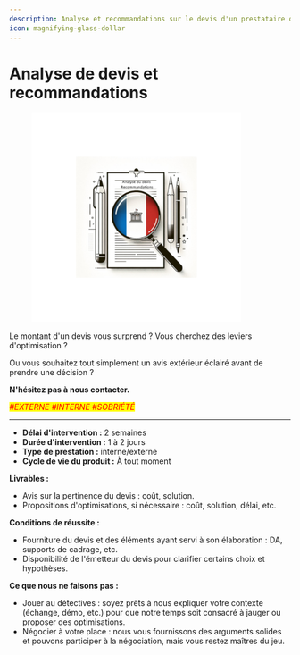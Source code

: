 ```yaml
---
description: Analyse et recommandations sur le devis d'un prestataire de service
icon: magnifying-glass-dollar
---
```


# Analyse de devis et recommandations

<figure><img src="../../.gitbook/assets/offre_accompagnement_tech_analyse_devis.png" alt="Image analyse de devis" width="375"><figcaption></figcaption></figure>

Le montant d'un devis vous surprend ? Vous cherchez des leviers d'optimisation ?

Ou vous souhaitez tout simplement un avis extérieur éclairé avant de prendre une décision ?



**N'hésitez pas à nous contacter.**



_<mark style="color:red;">#EXTERNE #INTERNE #SOBRIÉTÉ</mark>_

***



* **Délai d'intervention :** 2 semaines
* **Durée d'intervention :** 1 à 2 jours
* **Type de prestation :** interne/externe
* **Cycle de vie du produit :** À tout moment



**Livrables :**&#x20;

* Avis sur la pertinence du devis : coût, solution.
* Propositions d'optimisations, si nécessaire : coût, solution, délai, etc.



**Conditions de réussite :**&#x20;

* Fourniture du devis et des éléments ayant servi à son élaboration : DA, supports de cadrage, etc.
* Disponibilité de l'émetteur du devis pour clarifier certains choix et hypothèses.



**Ce que nous ne faisons pas :**&#x20;

* Jouer au détectives : soyez prêts à nous expliquer votre contexte (échange, démo, etc.) pour que notre temps soit consacré à jauger ou proposer des optimisations.
* Négocier à votre place : nous vous fournissons des arguments solides et pouvons participer à la négociation, mais vous restez maîtres du jeu.

